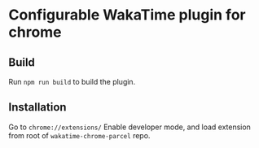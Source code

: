 # Configurable WakaTime plugin for chrome

## Build

Run `npm run build` to build the plugin.

## Installation

Go to `chrome://extensions/`
Enable developer mode, and load extension from root of `wakatime-chrome-parcel` repo.
